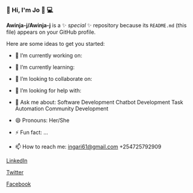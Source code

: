 ### 👋 Hi, I'm Jo :woman: :computer:


**Awinja-j/Awinja-j** is a ✨ _special_ ✨ repository because its `README.md` (this file) appears on your GitHub profile.

Here are some ideas to get you started:

- 🔭 I’m currently working on:
- 🌱 I’m currently learning:
- 👯 I’m looking to collaborate on:
- 🤔 I’m looking for help with:

- 💬 Ask me about:
Software Development
Chatbot Development
Task Automation
Community Development

- 😄 Pronouns:
Her/She
- ⚡ Fun fact: ...


- 📫 How to reach me: 
ingari61@gmail.com
+254725792909

[LinkedIn](https://www.linkedin.com/in/joanne-awinja-ingari/)

[Twitter](https://twitter.com/JoAnne_Ingari)

[Facebook](https://www.facebook.com/joanne.joey.ingari)
 
